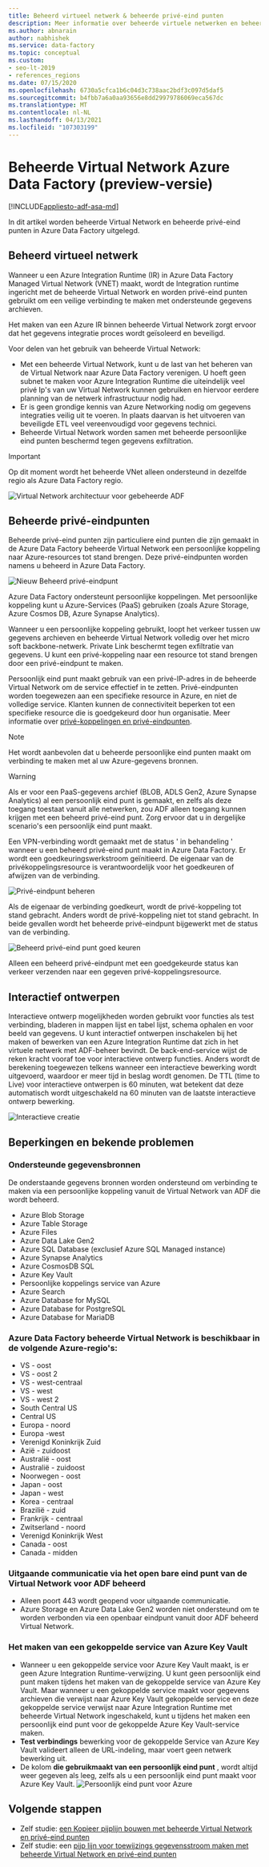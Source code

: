 ```yaml
---
title: Beheerd virtueel netwerk & beheerde privé-eind punten
description: Meer informatie over beheerde virtuele netwerken en beheerde privé-eind punten in Azure Data Factory.
ms.author: abnarain
author: nabhishek
ms.service: data-factory
ms.topic: conceptual
ms.custom:
- seo-lt-2019
- references_regions
ms.date: 07/15/2020
ms.openlocfilehash: 6730a5cfca1b6c04d3c738aac2bdf3c097d5daf5
ms.sourcegitcommit: b4fbb7a6a0aa93656e8dd29979786069eca567dc
ms.translationtype: MT
ms.contentlocale: nl-NL
ms.lasthandoff: 04/13/2021
ms.locfileid: "107303199"
---
```

# <a name="azure-data-factory-managed-virtual-network-preview"></a>Beheerde Virtual Network Azure Data Factory (preview-versie)

[!INCLUDE[appliesto-adf-asa-md](includes/appliesto-adf-asa-md.md)]

In dit artikel worden beheerde Virtual Network en beheerde privé-eind punten in Azure Data Factory uitgelegd.


## <a name="managed-virtual-network"></a>Beheerd virtueel netwerk

Wanneer u een Azure Integration Runtime (IR) in Azure Data Factory Managed Virtual Network (VNET) maakt, wordt de Integration runtime ingericht met de beheerde Virtual Network en worden privé-eind punten gebruikt om een veilige verbinding te maken met ondersteunde gegevens archieven. 

Het maken van een Azure IR binnen beheerde Virtual Network zorgt ervoor dat het gegevens integratie proces wordt geïsoleerd en beveiligd. 

Voor delen van het gebruik van beheerde Virtual Network:

- Met een beheerde Virtual Network, kunt u de last van het beheren van de Virtual Network naar Azure Data Factory verenigen. U hoeft geen subnet te maken voor Azure Integration Runtime die uiteindelijk veel privé Ip's van uw Virtual Network kunnen gebruiken en hiervoor eerdere planning van de netwerk infrastructuur nodig had. 
- Er is geen grondige kennis van Azure Networking nodig om gegevens integraties veilig uit te voeren. In plaats daarvan is het uitvoeren van beveiligde ETL veel vereenvoudigd voor gegevens technici. 
- Beheerde Virtual Network worden samen met beheerde persoonlijke eind punten beschermd tegen gegevens exfiltration. 

> [!IMPORTANT]
>Op dit moment wordt het beheerde VNet alleen ondersteund in dezelfde regio als Azure Data Factory regio.
 

![Virtual Network architectuur voor gebeheerde ADF](./media/managed-vnet/managed-vnet-architecture-diagram.png)

## <a name="managed-private-endpoints"></a>Beheerde privé-eindpunten

Beheerde privé-eind punten zijn particuliere eind punten die zijn gemaakt in de Azure Data Factory beheerde Virtual Network een persoonlijke koppeling naar Azure-resources tot stand brengen. Deze privé-eindpunten worden namens u beheerd in Azure Data Factory. 

![Nieuw Beheerd privé-eindpunt](./media/tutorial-copy-data-portal-private/new-managed-private-endpoint.png)

Azure Data Factory ondersteunt persoonlijke koppelingen. Met persoonlijke koppeling kunt u Azure-Services (PaaS) gebruiken (zoals Azure Storage, Azure Cosmos DB, Azure Synapse Analytics).

Wanneer u een persoonlijke koppeling gebruikt, loopt het verkeer tussen uw gegevens archieven en beheerde Virtual Network volledig over het micro soft backbone-netwerk. Private Link beschermt tegen exfiltratie van gegevens. U kunt een privé-koppeling naar een resource tot stand brengen door een privé-eindpunt te maken.

Persoonlijk eind punt maakt gebruik van een privé-IP-adres in de beheerde Virtual Network om de service effectief in te zetten. Privé-eindpunten worden toegewezen aan een specifieke resource in Azure, en niet de volledige service. Klanten kunnen de connectiviteit beperken tot een specifieke resource die is goedgekeurd door hun organisatie. Meer informatie over [privé-koppelingen en privé-eindpunten](../private-link/index.yml).

> [!NOTE]
> Het wordt aanbevolen dat u beheerde persoonlijke eind punten maakt om verbinding te maken met al uw Azure-gegevens bronnen. 
 
> [!WARNING]
> Als er voor een PaaS-gegevens archief (BLOB, ADLS Gen2, Azure Synapse Analytics) al een persoonlijk eind punt is gemaakt, en zelfs als deze toegang toestaat vanuit alle netwerken, zou ADF alleen toegang kunnen krijgen met een beheerd privé-eind punt. Zorg ervoor dat u in dergelijke scenario's een persoonlijk eind punt maakt. 

Een VPN-verbinding wordt gemaakt met de status ' in behandeling ' wanneer u een beheerd privé-eind punt maakt in Azure Data Factory. Er wordt een goedkeuringswerkstroom geïnitieerd. De eigenaar van de privékoppelingsresource is verantwoordelijk voor het goedkeuren of afwijzen van de verbinding.

![Privé-eindpunt beheren](./media/tutorial-copy-data-portal-private/manage-private-endpoint.png)

Als de eigenaar de verbinding goedkeurt, wordt de privé-koppeling tot stand gebracht. Anders wordt de privé-koppeling niet tot stand gebracht. In beide gevallen wordt het beheerde privé-eindpunt bijgewerkt met de status van de verbinding.

![Beheerd privé-eind punt goed keuren](./media/tutorial-copy-data-portal-private/approve-private-endpoint.png)

Alleen een beheerd privé-eindpunt met een goedgekeurde status kan verkeer verzenden naar een gegeven privé-koppelingsresource.

## <a name="interactive-authoring"></a>Interactief ontwerpen
Interactieve ontwerp mogelijkheden worden gebruikt voor functies als test verbinding, bladeren in mappen lijst en tabel lijst, schema ophalen en voor beeld van gegevens. U kunt interactief ontwerpen inschakelen bij het maken of bewerken van een Azure Integration Runtime dat zich in het virtuele netwerk met ADF-beheer bevindt. De back-end-service wijst de reken kracht vooraf toe voor interactieve ontwerp functies. Anders wordt de berekening toegewezen telkens wanneer een interactieve bewerking wordt uitgevoerd, waardoor er meer tijd in beslag wordt genomen. De TTL (time to Live) voor interactieve ontwerpen is 60 minuten, wat betekent dat deze automatisch wordt uitgeschakeld na 60 minuten van de laatste interactieve ontwerp bewerking.

![Interactieve creatie](./media/managed-vnet/interactive-authoring.png)

## <a name="limitations-and-known-issues"></a>Beperkingen en bekende problemen
### <a name="supported-data-sources"></a>Ondersteunde gegevensbronnen
De onderstaande gegevens bronnen worden ondersteund om verbinding te maken via een persoonlijke koppeling vanuit de Virtual Network van ADF die wordt beheerd.
- Azure Blob Storage
- Azure Table Storage
- Azure Files
- Azure Data Lake Gen2
- Azure SQL Database (exclusief Azure SQL Managed instance)
- Azure Synapse Analytics
- Azure CosmosDB SQL
- Azure Key Vault
- Persoonlijke koppelings service van Azure
- Azure Search
- Azure Database for MySQL
- Azure Database for PostgreSQL
- Azure Database for MariaDB

### <a name="azure-data-factory-managed-virtual-network-is-available-in-the-following-azure-regions"></a>Azure Data Factory beheerde Virtual Network is beschikbaar in de volgende Azure-regio's:
- VS - oost
- VS - oost 2
- VS - west-centraal
- VS - west
- VS - west 2
- South Central US
- Central US
- Europa - noord
- Europa -west
- Verenigd Koninkrijk Zuid
- Azië - zuidoost
- Australië - oost
- Australië - zuidoost
- Noorwegen - oost
- Japan - oost
- Japan - west
- Korea - centraal
- Brazilië - zuid
- Frankrijk - centraal
- Zwitserland - noord
- Verenigd Koninkrijk West
- Canada - oost
- Canada - midden

### <a name="outbound-communications-through-public-endpoint-from-adf-managed-virtual-network"></a>Uitgaande communicatie via het open bare eind punt van de Virtual Network voor ADF beheerd
- Alleen poort 443 wordt geopend voor uitgaande communicatie.
- Azure Storage en Azure Data Lake Gen2 worden niet ondersteund om te worden verbonden via een openbaar eindpunt vanuit door ADF beheerd Virtual Network.

### <a name="linked-service-creation-of-azure-key-vault"></a>Het maken van een gekoppelde service van Azure Key Vault 
- Wanneer u een gekoppelde service voor Azure Key Vault maakt, is er geen Azure Integration Runtime-verwijzing. U kunt geen persoonlijk eind punt maken tijdens het maken van de gekoppelde service van Azure Key Vault. Maar wanneer u een gekoppelde service maakt voor gegevens archieven die verwijst naar Azure Key Vault gekoppelde service en deze gekoppelde service verwijst naar Azure Integration Runtime met beheerde Virtual Network ingeschakeld, kunt u tijdens het maken een persoonlijk eind punt voor de gekoppelde Azure Key Vault-service maken. 
- **Test verbindings** bewerking voor de gekoppelde Service van Azure Key Vault valideert alleen de URL-indeling, maar voert geen netwerk bewerking uit.
- De kolom **die gebruikmaakt van een persoonlijk eind punt** , wordt altijd weer gegeven als leeg, zelfs als u een persoonlijk eind punt maakt voor Azure Key Vault.
![Persoonlijk eind punt voor Azure](./media/managed-vnet/akv-pe.png)

## <a name="next-steps"></a>Volgende stappen

- Zelf studie: [een Kopieer pijplijn bouwen met beheerde Virtual Network en privé-eind punten](tutorial-copy-data-portal-private.md) 
- Zelf studie: een [pijp lijn voor toewijzings gegevensstroom maken met beheerde Virtual Network en privé-eind punten](tutorial-data-flow-private.md)